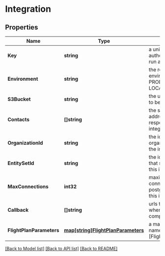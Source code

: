 # Integration

## Properties

Name | Type | Description | Notes
------------ | ------------- | ------------- | -------------
**Key** | **string** | a unique ID used for authorizing a call to run an integration | [optional] 
**Environment** | **string** | the retrofit environment (e.g. PROD_INTEGRATION, LOCAL) | [optional] 
**S3Bucket** | **string** | the url of the s3bucket to be used | [optional] 
**Contacts** | **[]string** | the set of email addresses of those responsible for the integration | [optional] 
**OrganizationId** | **string** | the id of the organization that owns the integration | [optional] 
**EntitySetId** | **string** | the id of the entity set that stores the logs for this integration | [optional] 
**MaxConnections** | **int32** | maximum number of connections to postgres allowed for this integration | [optional] 
**Callback** | **[]string** | urls to receive a POST when integration has completed | [optional] 
**FlightPlanParameters** | [**map[string]FlightPlanParameters**](FlightPlanParameters.md) | a map from [Flight] name to [FlightPlanParameters] | [optional] 

[[Back to Model list]](../README.md#documentation-for-models) [[Back to API list]](../README.md#documentation-for-api-endpoints) [[Back to README]](../README.md)


